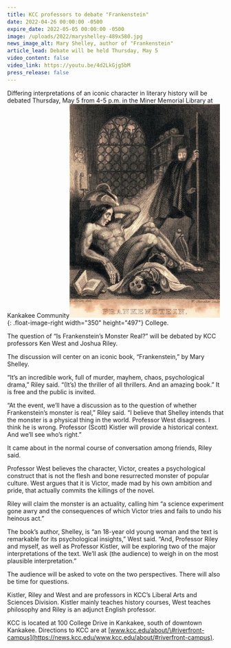 ```yaml
---
title: KCC professors to debate "Frankenstein"
date: 2022-04-26 00:00:00 -0500
expire_date: 2022-05-05 00:00:00 -0500
image: /uploads/2022/maryshelley-489x580.jpg
news_image_alt: Mary Shelley, author of "Frankenstein"
article_lead: Debate will be held Thursday, May 5
video_content: false
video_link: https://youtu.be/4d2LkGjg5bM
press_release: false
---
```

Differing interpretations of an iconic character in literary history will be debated Thursday, May 5 from 4-5 p.m. in the Miner Memorial Library at Kankakee Community![](/uploads/2022/frankenstein-engraved350x497.jpg){: .float-image-right width="350" height="497"} College.

The question of “Is Frankenstein’s Monster Real?” will be debated by KCC professors Ken West and Joshua Riley.

The discussion will center on an iconic book, “Frankenstein,” by Mary Shelley.

“It’s an incredible work, full of murder, mayhem, chaos, psychological drama,” Riley said. “(It’s) the thriller of all thrillers. And an amazing book.” It is free and the public is invited.

“At the event, we’ll have a discussion as to the question of whether Frankenstein’s monster is real,” Riley said. “I believe that Shelley intends that the monster is a physical thing in the world. Professor West disagrees. I think he is wrong. Professor (Scott) Kistler will provide a historical context. And we’ll see who’s right.”

It came about in the normal course of conversation among friends, Riley said.

Professor West believes the character, Victor, creates a psychological construct that is not the flesh and bone resurrected monster of popular culture. West argues that it is Victor, made mad by his own ambition and pride, that actually commits the killings of the novel.

Riley will claim the monster is an actuality, calling him “a science experiment gone awry and the consequences of which Victor tries and fails to undo his heinous act.”

The book’s author, Shelley, is “an 18-year old young woman and the text is remarkable for its psychological insights,” West said. “And, Professor Riley and myself, as well as Professor Kistler, will be exploring two of the major interpretations of the text. We’ll ask (the audience) to weigh in on the most plausible interpretation.”

The audience will be asked to vote on the two perspectives. There will also be time for questions.

Kistler, Riley and West and are professors in KCC’s Liberal Arts and Sciences Division. Kistler mainly teaches history courses, West teaches philosophy and Riley is an adjunct English professor.

KCC is located at 100 College Drive in Kankakee, south of downtown Kankakee. Directions to KCC are at&nbsp;[www.kcc.edu/about/\#riverfront-campus](https://news.kcc.edu/www.kcc.edu/about/#riverfront-campus).
